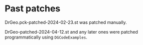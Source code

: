 # Past patches

DrGeo.pck-patched-2024-02-23.st was patched manually.

DrGeo-patched-2024-04-12.st and any later ones were patched programmatically using `DGCodeExamples`.
